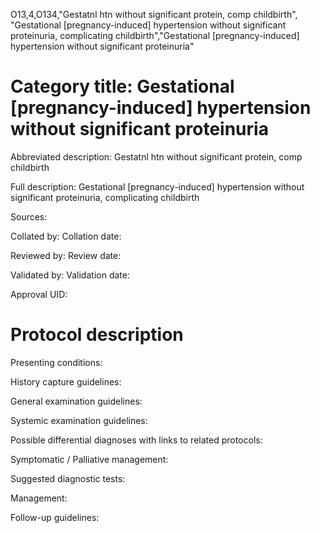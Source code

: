 O13,4,O134,"Gestatnl htn without significant protein, comp childbirth", "Gestational [pregnancy-induced] hypertension without significant proteinuria, complicating childbirth","Gestational [pregnancy-induced] hypertension without significant proteinuria"
# Category title: Gestational [pregnancy-induced] hypertension without significant proteinuria

Abbreviated description: Gestatnl htn without significant protein, comp childbirth

Full description: Gestational [pregnancy-induced] hypertension without significant proteinuria, complicating childbirth

Sources:

Collated by:
Collation date:

Reviewed by:
Review date:

Validated by:
Validation date:

Approval UID:

# Protocol description

Presenting conditions:

History capture guidelines:

General examination guidelines:

Systemic examination guidelines:

Possible differential diagnoses with links to related protocols:

Symptomatic / Palliative management:

Suggested diagnostic tests:

Management:

Follow-up guidelines:
